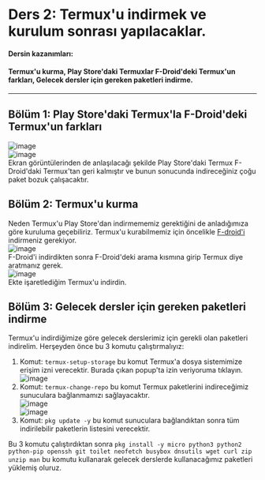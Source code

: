 Ders 2: Termux'u indirmek ve kurulum sonrası yapılacaklar.
=
#### Dersin kazanımları:  
#### Termux'u kurma, Play Store'daki Termuxlar F-Droid'deki Termux'un farkları, Gelecek dersler için gereken paketleri indirme.
---
## Bölüm 1: Play Store'daki Termux'la F-Droid'deki Termux'un farkları  
![image](https://github.com/13egliB/termux-temel-egitim/blob/main/ders-2/fdroid-termux-version.png "F-Droid")  
![image](https://github.com/13egliB/termux-temel-egitim/blob/main/ders-2/playstore-termux-version.png "Play Store")  
Ekran görüntülerinden de anlaşılacağı şekilde Play Store'daki Termux F-Droid'daki Termux'tan geri kalmıştır ve bunun sonucunda indireceğiniz çoğu paket bozuk çalışacaktır.  

## Bölüm 2: Termux'u kurma  
Neden Termux'u Play Store'dan indirmememiz gerektiğini de anladığımıza göre kuruluma geçebiliriz. Termux'u kurabilmemiz için öncelikle [F-droid'i](https://f-droid.org) indirmeniz gerekiyor.  
![image](https://github.com/13egliB/termux-temel-egitim/blob/main/ders-2/fdroid-download.png "F-Droid'i indir")  
F-Droid'i indirdikten sonra F-Droid'deki arama kısmına girip Termux diye aratmanız gerek.  
![image](https://github.com/13egliB/termux-temel-egitim/blob/main/ders-2/termux-download.png "Termux'u indir")  
Ekte işaretlediğim Termux'u indirdin.  

## Bölüm 3: Gelecek dersler için gereken paketleri indirme  
Termux'u indirdiğimize göre gelecek derslerimiz için gerekli olan paketleri indirelim. Herşeyden önce bu 3 komutu çalıştırmalıyız:  
1. Komut: ```termux-setup-storage``` bu komut Termux'a dosya sistemimize erişim izni verecektir. Burada çıkan popup'ta izin veriyoruma tıklayın.  
![image](https://github.com/13egliB/termux-temel-egitim/blob/main/ders-2/storage-setup.jpg "y yazıp entera basın")   
2. Komut: ```termux-change-repo``` bu komut Termux paketlerini indireceğimiz sunuculara bağlanmamızı sağlayacaktır.  
![image](https://github.com/13egliB/termux-temel-egitim/blob/main/ders-2/change-repo1.jpg "Sadece entera basın")  
![image](https://github.com/13egliB/termux-temel-egitim/blob/main/ders-2/change-repo2.jpg "Avrupa sunucusunu seçin ve entera basın")  
4. Komut: ```pkg update -y``` bu komut sunuculara bağlandıktan sonra tüm indirilebilir paketlerin listesini verecektir.  


Bu 3 komutu çalıştırdıktan sonra ```pkg install -y micro python3 python2 python-pip openssh git toilet neofetch busybox dnsutils wget curl zip unzip man``` bu komutu kullanarak gelecek derslerde kullanacağımız paketleri yüklemiş oluruz.  
